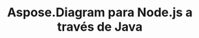 ﻿---
title: Aspose.Diagram para Node.js a través de Java
type: docs
weight: 70
url: /es/java/aspose-diagram-for-node-js-via-java/
---
